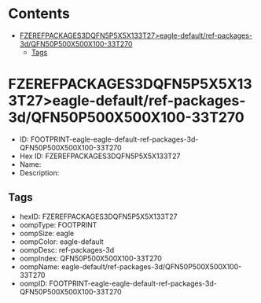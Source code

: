 



Contents
========

* [FZEREFPACKAGES3DQFN5P5X5X133T27>eagle-default/ref-packages-3d/QFN50P500X500X100-33T270](#fzerefpackages3dqfn5p5x5x133t27eagle-defaultref-packages-3dqfn50p500x500x100-33t270)
	* [Tags](#tags)

# FZEREFPACKAGES3DQFN5P5X5X133T27>eagle-default/ref-packages-3d/QFN50P500X500X100-33T270

- ID: FOOTPRINT-eagle-eagle-default-ref-packages-3d-QFN50P500X500X100-33T270
- Hex ID: FZEREFPACKAGES3DQFN5P5X5X133T27
- Name: 
- Description: 

## Tags

- hexID: FZEREFPACKAGES3DQFN5P5X5X133T27
- oompType: FOOTPRINT
- oompSize: eagle
- oompColor: eagle-default
- oompDesc: ref-packages-3d
- oompIndex: QFN50P500X500X100-33T270
- oompName: eagle-default/ref-packages-3d/QFN50P500X500X100-33T270
- oompID: FOOTPRINT-eagle-eagle-default-ref-packages-3d-QFN50P500X500X100-33T270
